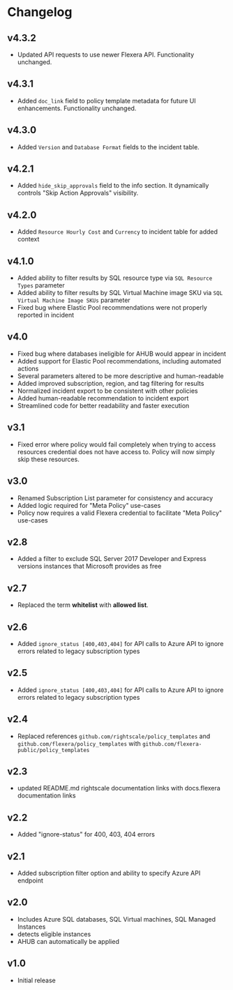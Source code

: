 # Changelog

## v4.3.2

- Updated API requests to use newer Flexera API. Functionality unchanged.

## v4.3.1

- Added `doc_link` field to policy template metadata for future UI enhancements. Functionality unchanged.

## v4.3.0

- Added `Version` and `Database Format` fields to the incident table.

## v4.2.1

- Added `hide_skip_approvals` field to the info section. It dynamically controls "Skip Action Approvals" visibility.

## v4.2.0

- Added `Resource Hourly Cost` and `Currency` to incident table for added context

## v4.1.0

- Added ability to filter results by SQL resource type via `SQL Resource Types` parameter
- Added ability to filter results by SQL Virtual Machine image SKU via `SQL Virtual Machine Image SKUs` parameter
- Fixed bug where Elastic Pool recommendations were not properly reported in incident

## v4.0

- Fixed bug where databases ineligible for AHUB would appear in incident
- Added support for Elastic Pool recommendations, including automated actions
- Several parameters altered to be more descriptive and human-readable
- Added improved subscription, region, and tag filtering for results
- Normalized incident export to be consistent with other policies
- Added human-readable recommendation to incident export
- Streamlined code for better readability and faster execution

## v3.1

- Fixed error where policy would fail completely when trying to access resources credential does not have access to. Policy will now simply skip these resources.

## v3.0

- Renamed Subscription List parameter for consistency and accuracy
- Added logic required for "Meta Policy" use-cases
- Policy now requires a valid Flexera credential to facilitate "Meta Policy" use-cases

## v2.8

- Added a filter to exclude SQL Server 2017 Developer and Express versions instances that Microsoft provides as free

## v2.7

- Replaced the term **whitelist** with **allowed list**.

## v2.6

- Added `ignore_status [400,403,404]` for API calls to Azure API to ignore errors related to legacy subscription types

## v2.5

- Added `ignore_status [400,403,404]` for API calls to Azure API to ignore errors related to legacy subscription types

## v2.4

- Replaced references `github.com/rightscale/policy_templates` and `github.com/flexera/policy_templates` with `github.com/flexera-public/policy_templates`

## v2.3

- updated README.md rightscale documentation links with docs.flexera documentation links

## v2.2

- Added "ignore-status" for 400, 403, 404 errors

## v2.1

- Added subscription filter option and ability to specify Azure API endpoint

## v2.0

- Includes Azure SQL databases, SQL Virtual machines, SQL Managed Instances
- detects eligible instances
- AHUB can automatically be applied

## v1.0

- Initial release
